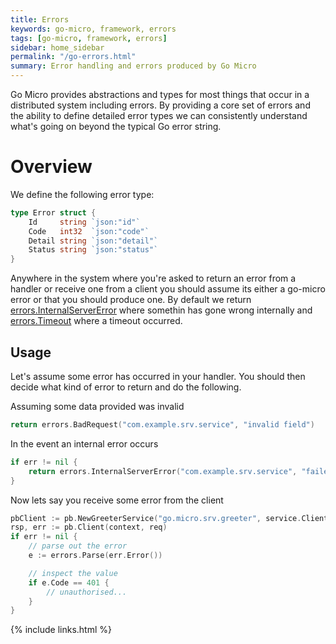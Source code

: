 ```yaml
---
title: Errors
keywords: go-micro, framework, errors
tags: [go-micro, framework, errors]
sidebar: home_sidebar
permalink: "/go-errors.html"
summary: Error handling and errors produced by Go Micro
---
```


Go Micro provides abstractions and types for most things that occur in a distributed system including errors. By 
providing a core set of errors and the ability to define detailed error types we can consistently understand 
what's going on beyond the typical Go error string.

# Overview

We define the following error type:

```go
type Error struct {
    Id     string `json:"id"`
    Code   int32  `json:"code"`
    Detail string `json:"detail"`
    Status string `json:"status"`
}
```

Anywhere in the system where you're asked to return an error from a handler or receive one from a client you should assume 
its either a go-micro error or that you should produce one. By default we return 
[errors.InternalServerError](https://pkg.go.dev/github.com/micro/go-micro/v2/errors#InternalServerError) where somethin has 
gone wrong internally and [errors.Timeout](https://pkg.go.dev/github.com/micro/go-micro/v2/errors#Timeout) where a timeout occurred.

## Usage

Let's assume some error has occurred in your handler. You should then decide what kind of error to return and do the following.


Assuming some data provided was invalid

```go
return errors.BadRequest("com.example.srv.service", "invalid field")
```

In the event an internal error occurs

```go
if err != nil {
	return errors.InternalServerError("com.example.srv.service", "failed to read db: %v", err.Error())
}
```

Now lets say you receive some error from the client

```go
pbClient := pb.NewGreeterService("go.micro.srv.greeter", service.Client())
rsp, err := pb.Client(context, req)
if err != nil {
	// parse out the error
	e := errors.Parse(err.Error())

	// inspect the value
	if e.Code == 401 {
		// unauthorised...
	}
}
```

{% include links.html %}
